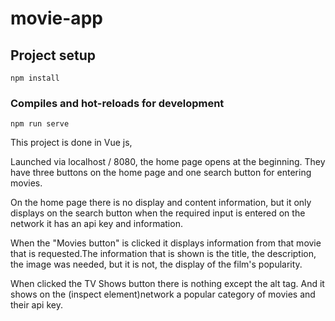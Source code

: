 # movie-app
## Project setup
```
npm install
```
### Compiles and hot-reloads for development
```
npm run serve
```

This project is done in Vue js,

Launched via localhost / 8080, the home page opens at the beginning.
They have three buttons on the home page and one search button for entering movies.

On the home page there is no display and content information, but it only displays on the search button when the required input is entered on the network it has an api key and information.

When the "Movies button" is clicked it displays information from that movie that is requested.The information that is shown is the title, the description, the image was needed, but it is not, the display of the film's popularity.

When clicked the TV Shows button there is nothing except the alt tag. And it shows on the (inspect element)network a popular category of movies and their api key.

